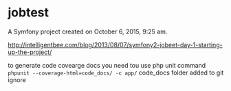 jobtest
=======

A Symfony project created on October 6, 2015, 9:25 am.

http://intelligentbee.com/blog/2013/08/07/symfony2-jobeet-day-1-starting-up-the-project/

to generate code covearge docs you need tou use php unit command
`phpunit --coverage-html=code_docs/ -c app/`
code_docs folder added to git ignore